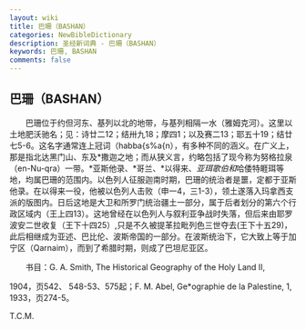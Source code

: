 ```yaml
---
layout: wiki
title: 巴珊（BASHAN）
categories: NewBibleDictionary
description: 圣经新词典 - 巴珊（BASHAN）
keywords: 巴珊, BASHAN
comments: false
---
```


## 巴珊（BASHAN）

　　巴珊位于约但河东、基列以北的地带，与基列相隔一水（雅姆克河）。这里以土地肥沃驰名；见：诗廿二12；结卅九18；摩四1；以及赛二13；耶五十19；结廿七5-6。这名字通常连上冠词（habba{s%a{n），有多种不同的涵义。在广义上，那是指北达黑门山、东及*撒迦之地；而从狭义言，约略包括了现今称为努格拉泉（en-Nu-qra）一带。*亚斯他录、*哥兰、*以得来、*亚珥歌伯和*哈倭特睚珥等地，均属巴珊的范围内。以色列人征服迦南时期，巴珊的统治者是噩，定都于亚斯他录。在以得来一役，他被以色列人击败（申一4，三1-3），领土遂落入玛拿西支派的版图内。日后这地是大卫和所罗门统治疆土一部分，属于后者划分的第六个行政区域内（王上四13）。这地曾经在以色列人与叙利亚争战时失落，但后来由耶罗波安二世收复（王下十四25）,只是不久被提革拉毗列色三世夺去(王下十五29)，此后相继成为亚述、巴比伦、波斯帝国的一部分。在波斯统治下，它大致上等于加宁区（Qarnaim），而到了希腊时期，则成了巴坦尼亚区。

　　书目：G. A. Smith, The Historical Geography of the Holy Land II,

1904，页542、 548-53、575起；F. M. Abel, Ge*ographie de la Palestine, 1, 1933，页274-5。

T.C.M.






